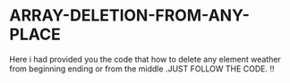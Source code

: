 # ARRAY-DELETION-FROM-ANY-PLACE
Here i had provided you the code that how to delete any element weather from beginning ending or from the middle .JUST FOLLOW THE CODE. !!
